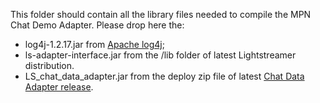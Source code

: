 This folder should contain all the library files needed to compile the MPN Chat Demo Adapter. Please drop here the:

- log4j-1.2.17.jar from [Apache log4j](https://logging.apache.org/log4j/1.2/);
- ls-adapter-interface.jar from the /lib folder of latest Lightstreamer distribution.
- LS\_chat\_data_adapter.jar from the deploy zip file of latest [Chat Data Adapter release](https://github.com/Lightstreamer/Lightstreamer-example-Chat-adapter-java/releases).

